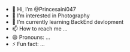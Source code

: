 - 👋 Hi, I’m @Princesaini047
- 👀 I’m interested in Photography 
- 🌱 I’m currently learning BackEnd devlopment 
- 📫 How to reach me ...
- 😄 Pronouns: ...
- ⚡ Fun fact: ...

<!---
Princesaini047/Princesaini047 is a ✨ special ✨ repository because its `README.md` (this file) appears on your GitHub profile.
You can click the Preview link to take a look at your changes.
--->
